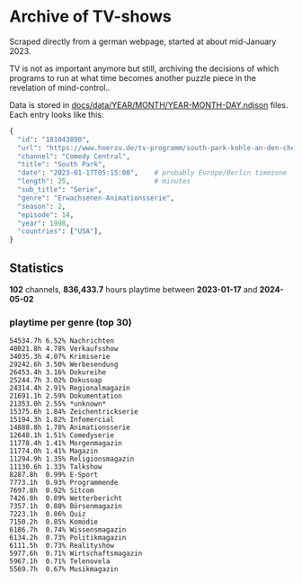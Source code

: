 # Archive of TV-shows

Scraped directly from a german webpage, started at about mid-January 2023.

TV is not as important anymore but still, archiving the decisions of which programs to run at what time
becomes another puzzle piece in the revelation of mind-control.. 

Data is stored in [docs/data/YEAR/MONTH/YEAR-MONTH-DAY.ndjson](docs/data/) files. 
Each entry looks like this:

```python
{
  "id": "181043890", 
  "url": "https://www.hoerzu.de/tv-programm/south-park-kohle-an-den-chefkoch/bid_181043890/", 
  "channel": "Comedy Central", 
  "title": "South Park", 
  "date": "2023-01-17T05:15:00",    # probably Europe/Berlin timezone 
  "length": 25,                     # minutes 
  "sub_title": "Serie", 
  "genre": "Erwachsenen-Animationsserie", 
  "season": 2, 
  "episode": 14, 
  "year": 1998, 
  "countries": ["USA"],
}
```

## Statistics

**102** channels, **836,433.7** hours playtime between **2023-01-17** and **2024-05-02**


### playtime per genre (top 30)

    54534.7h 6.52% Nachrichten
    40021.8h 4.78% Verkaufsshow
    34035.3h 4.07% Krimiserie
    29242.6h 3.50% Werbesendung
    26453.4h 3.16% Dokureihe
    25244.7h 3.02% Dokusoap
    24314.4h 2.91% Regionalmagazin
    21691.1h 2.59% Dokumentation
    21353.0h 2.55% *unknown*
    15375.6h 1.84% Zeichentrickserie
    15194.3h 1.82% Infomercial
    14888.8h 1.78% Animationsserie
    12648.1h 1.51% Comedyserie
    11778.4h 1.41% Morgenmagazin
    11774.0h 1.41% Magazin
    11294.9h 1.35% Religionsmagazin
    11130.6h 1.33% Talkshow
    8287.8h  0.99% E-Sport
    7773.1h  0.93% Programmende
    7697.8h  0.92% Sitcom
    7426.8h  0.89% Wetterbericht
    7357.1h  0.88% Börsenmagazin
    7223.1h  0.86% Quiz
    7150.2h  0.85% Komödie
    6186.7h  0.74% Wissensmagazin
    6134.2h  0.73% Politikmagazin
    6111.5h  0.73% Realityshow
    5977.6h  0.71% Wirtschaftsmagazin
    5967.1h  0.71% Telenovela
    5569.7h  0.67% Musikmagazin
